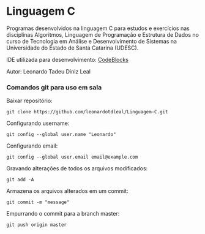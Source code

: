# Linguagem C #

Programas desenvolvidos na linguagem C para estudos e exercícios nas disciplinas Algoritmos, Linguagem de Programação e Estrutura de Dados no curso de Tecnologia em Análise e Desenvolvimento de Sistemas na Universidade do Estado de Santa Catarina (UDESC).

IDE utilizada para desenvolvimento: [CodeBlocks](http://www.codeblocks.org/)

Autor: Leonardo Tadeu Diniz Leal


### Comandos git para uso em sala ###

Baixar repositório: 

	git clone https://github.com/leonardotdleal/Linguagem-C.git
	
Configurando username: 

	git config --global user.name "Leonardo"
	
Configurando email: 

	git config --global user.email email@example.com
	
Gravando alterações de todos os arquivos modificados: 

	git add -A


Armazena os arquivos alterados em um commit: 

	git commit -m "message"
	
Empurrando o commit para a branch master: 

	git push origin master

